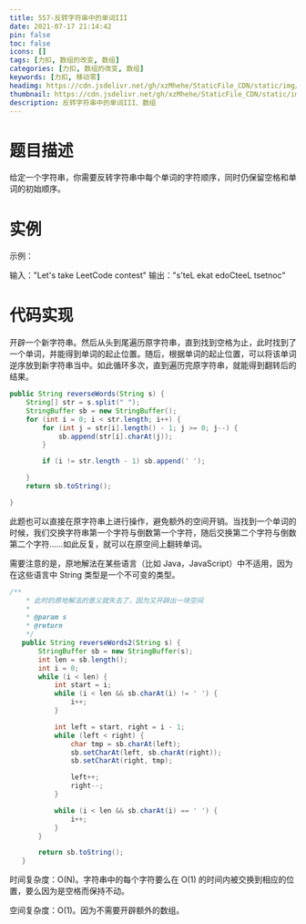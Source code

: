 ```yaml
---
title: 557-反转字符串中的单词III
date: 2021-07-17 21:14:42
pin: false
toc: false
icons: []
tags: [力扣, 数组的改变, 数组]
categories: [力扣, 数组的改变, 数组]
keywords: [力扣, 移动零]
headimg: https://cdn.jsdelivr.net/gh/xzMhehe/StaticFile_CDN/static/img/20210717211639.png
thumbnail: https://cdn.jsdelivr.net/gh/xzMhehe/StaticFile_CDN/static/img/20210717211639.png
description: 反转字符串中的单词III、数组
---
```

# 题目描述
给定一个字符串，你需要反转字符串中每个单词的字符顺序，同时仍保留空格和单词的初始顺序。
# 实例
示例：

输入："Let's take LeetCode contest"
输出："s'teL ekat edoCteeL tsetnoc"

# 代码实现
开辟一个新字符串。然后从头到尾遍历原字符串，直到找到空格为止，此时找到了一个单词，并能得到单词的起止位置。随后，根据单词的起止位置，可以将该单词逆序放到新字符串当中。如此循环多次，直到遍历完原字符串，就能得到翻转后的结果。

```java
public String reverseWords(String s) {
    String[] str = s.split(" ");
    StringBuffer sb = new StringBuffer();
    for (int i = 0; i < str.length; i++) {
        for (int j = str[i].length() - 1; j >= 0; j--) {
            sb.append(str[i].charAt(j));
        }

        if (i != str.length - 1) sb.append(' ');

    }
    return sb.toString();

}
```


此题也可以直接在原字符串上进行操作，避免额外的空间开销。当找到一个单词的时候，我们交换字符串第一个字符与倒数第一个字符，随后交换第二个字符与倒数第二个字符……如此反复，就可以在原空间上翻转单词。

需要注意的是，原地解法在某些语言（比如 Java，JavaScript）中不适用，因为在这些语言中 String 类型是一个不可变的类型。

 ```java
 /**
     * 此时的原地解法的意义就失去了，因为又开辟出一块空间
     *
     * @param s
     * @return
     */
    public String reverseWords2(String s) {
        StringBuffer sb = new StringBuffer(s);
        int len = sb.length();
        int i = 0;
        while (i < len) {
            int start = i;
            while (i < len && sb.charAt(i) != ' ') {
                i++;
            }

            int left = start, right = i - 1;
            while (left < right) {
                char tmp = sb.charAt(left);
                sb.setCharAt(left, sb.charAt(right));
                sb.setCharAt(right, tmp);

                left++;
                right--;
            }

            while (i < len && sb.charAt(i) == ' ') {
                i++;
            }
        }

        return sb.toString();
    }
```



时间复杂度：O(N)。字符串中的每个字符要么在 O(1) 的时间内被交换到相应的位置，要么因为是空格而保持不动。

空间复杂度：O(1)。因为不需要开辟额外的数组。

